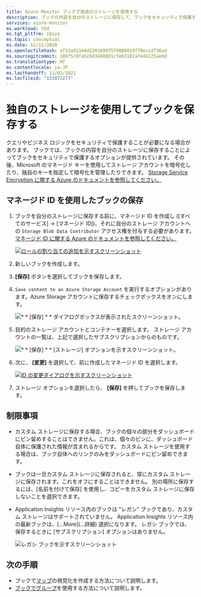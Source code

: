 ```yaml
---
title: Azure Monitor ブックで独自のストレージを使用する
description: ブックの内容を自分のストレージに保存して、ブックをセキュリティで保護する方法について説明します
services: azure-monitor
ms.workload: tbd
ms.tgt_pltfrm: ibiza
ms.topic: conceptual
ms.date: 12/11/2020
ms.openlocfilehash: af32a91344d2201899757d806019f70eccd736ad
ms.sourcegitcommit: 106f5c9fa5c6d3498dd1cfe63181a7ed4125ae6d
ms.translationtype: HT
ms.contentlocale: ja-JP
ms.lasthandoff: 11/02/2021
ms.locfileid: "131072277"
---
```

# <a name="bring-your-own-storage-to-save-workbooks"></a>独自のストレージを使用してブックを保存する

クエリやビジネス ロジックをセキュリティで保護することが必要になる場合があります。 ブックでは、ブックの内容を自分のストレージに保存することによってブックをセキュリティで保護するオプションが提供されています。 その後、Microsoft のマネージド キーを使用してストレージ アカウントを暗号化したり、独自のキーを指定して暗号化を管理したりできます。 [Storage Service Encryption に関する Azure のドキュメントを参照してください。](../../storage/common/storage-service-encryption.md)

## <a name="saving-workbook-with-managed-identities"></a>マネージド ID を使用したブックの保存

1. ブックを自分のストレージに保存する前に、マネージド ID を作成し ([すべてのサービス] -> [マネージド ID])、それに自分のストレージ アカウントへの `Storage Blob Data Contributor` アクセス権を付与する必要があります。 [マネージド ID に関する Azure のドキュメントを参照してください。](../../active-directory/managed-identities-azure-resources/how-to-manage-ua-identity-portal.md)

    [![ロールの割り当ての追加を示すスクリーンショット](./media/workbooks-bring-your-own-storage/add-identity-role-assignment.png)](./media/workbooks-bring-your-own-storage/add-identity-role-assignment.png#lightbox)

2. 新しいブックを作成します。
3. **[保存]** ボタンを選択してブックを保存します。
4. `Save content to an Azure Storage Account` を実行するオプションがあります。Azure Storage アカウントに保存するチェックボックスをオンにします。

    ![\* * [保存] * * ダイアログボックスが表示されたスクリーンショット。](./media/workbooks-bring-your-own-storage/saved-dialog-default.png)

5. 目的のストレージ アカウントとコンテナーを選択します。 ストレージ アカウントの一覧は、上記で選択したサブスクリプションからのものです。

    ![\* * [保存] * * [ストレージ] オプションを示すスクリーンショット。](./media/workbooks-bring-your-own-storage/save-dialog-with-storage.png)

6. 次に、 **[変更]** を選択して、前に作成したマネージド ID を選択します。

    [![ID の変更ダイアログを示すスクリーンショット](./media/workbooks-bring-your-own-storage/change-managed-identity.png)](./media/workbooks-bring-your-own-storage/change-managed-identity.png#lightbox)

7. ストレージ オプションを選択したら、 **[保存]** を押してブックを保存します。

## <a name="limitations"></a>制限事項

- カスタム ストレージに保存する場合、ブックの個々の部分をダッシュボードにピン留めすることはできません。これは、個々のピンに、ダッシュボード自体に保護された情報が含まれるからです。 カスタム ストレージを使用する場合は、ブック自体へのリンクのみをダッシュボードにピン留めできます。
- ブックは一旦カスタム ストレージに保存されると、常にカスタム ストレージに保存されます。これをオフにすることはできません。 別の場所に保存するには、[名前を付けて保存] を使用し、コピーをカスタム ストレージに保存しないことを選択できます。
- Application Insights リソース内のブックは "レガシ" ブックであり、カスタム ストレージはサポートされていません。 Application Insights リソース内の最新ブックは、[...More]\(...詳細\) 選択になります。 レガシ ブックでは、保存するときに [サブスクリプション] オプションはありません。

   ![レガシ ブックを示すスクリーンショット](./media/workbooks-bring-your-own-storage/legacy-workbooks.png)

## <a name="next-steps"></a>次の手順

- ブックで[マップ](workbooks-map-visualizations.md)の視覚化を作成する方法について説明します。
- [ブックでグループ](../visualize/workbooks-groups.md)を使用する方法について説明します。